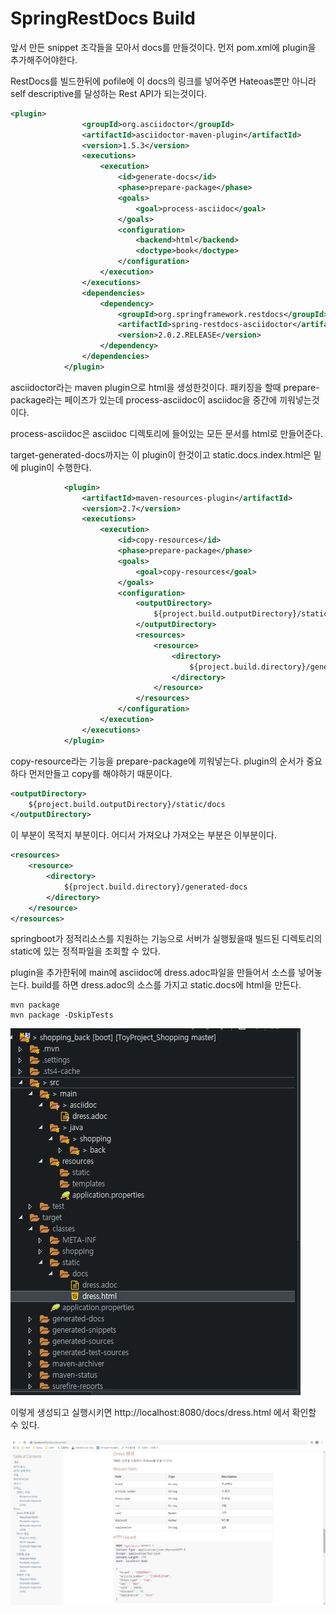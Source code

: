# SpringRestDocs Build

앞서 만든 snippet 조각들을 모아서 docs를 만들것이다. 먼저 pom.xml에 plugin을 추가해주어야한다.



RestDocs를 빌드한뒤에 pofile에 이 docs의 링크를 넣어주면 Hateoas뿐만 아니라 self descriptive를 달성하는 Rest API가 되는것이다.

```xml
<plugin>
                <groupId>org.asciidoctor</groupId>
                <artifactId>asciidoctor-maven-plugin</artifactId>
                <version>1.5.3</version>
                <executions>
                    <execution>
                        <id>generate-docs</id>
                        <phase>prepare-package</phase>
                        <goals>
                            <goal>process-asciidoc</goal>
                        </goals>
                        <configuration>
                            <backend>html</backend>
                            <doctype>book</doctype>
                        </configuration>
                    </execution>
                </executions>
                <dependencies>
                    <dependency>
                        <groupId>org.springframework.restdocs</groupId>
                        <artifactId>spring-restdocs-asciidoctor</artifactId>
                        <version>2.0.2.RELEASE</version>
                    </dependency>
                </dependencies>
            </plugin>

```

asciidoctor라는 maven plugin으로 html을 생성한것이다. 패키징을 할때  prepare-package라는 페이즈가 있는데 process-asciidoc이 asciidoc을 중간에 끼워넣는것이다.

process-asciidoc은 asciidoc 디렉토리에 들어있는 모든 문서를 html로 만들어준다.



target-generated-docs까지는 이 plugin이 한것이고 static.docs.index.html은 밑에 plugin이 수행한다.

```xml
            <plugin>
                <artifactId>maven-resources-plugin</artifactId>
                <version>2.7</version>
                <executions>
                    <execution>
                        <id>copy-resources</id>
                        <phase>prepare-package</phase>
                        <goals>
                            <goal>copy-resources</goal>
                        </goals>
                        <configuration>
                            <outputDirectory>
                                ${project.build.outputDirectory}/static/docs
                            </outputDirectory>
                            <resources>
                                <resource>
                                    <directory>
                                        ${project.build.directory}/generated-docs
                                    </directory>
                                </resource>
                            </resources>
                        </configuration>
                    </execution>
                </executions>
            </plugin>
```



copy-resource라는 기능을 prepare-package에 끼워넣는다.  plugin의 순서가 중요하다 먼저만들고 copy를 해야하기 때문이다.

```xml
<outputDirectory>
    ${project.build.outputDirectory}/static/docs
</outputDirectory>
```

이 부분이 목적지 부분이다. 어디서 가져오냐 가져오는 부분은 이부분이다.

```xml
<resources>
    <resource>
        <directory>
            ${project.build.directory}/generated-docs
        </directory>
    </resource>
</resources>
```



springboot가 정적리소스를 지원하는 기능으로 서버가 실행됬을때 빌드된 디렉토리의 static에 있는 정적파일을 조회할 수 있다.



plugin을 추가한뒤에 main에 asciidoc에 dress.adoc파일을 만들어서 소스를 넣어놓는다. build를 하면 dress.adoc의 소스를 가지고 static.docs에 html을 만든다.

```
mvn package
mvn package -DskipTests
```



<img src=".\asset\7-RestDocs_html생성.JPG" alt="6-RestDocs_generated_snippet"  />

이렇게 생성되고 실행시키면  http://localhost:8080/docs/dress.html 에서 확인할 수 있다.



<img src=".\asset\7-RestDocs_html.JPG" alt="6-RestDocs_generated_snippet"  />

